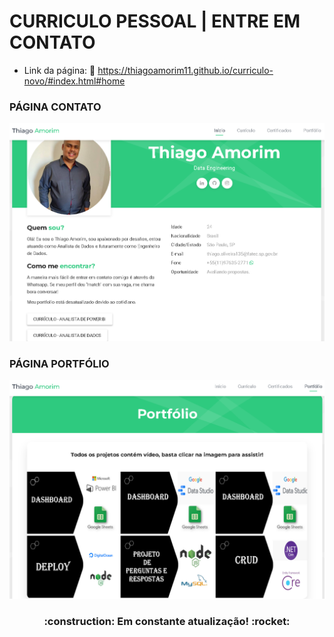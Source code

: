 # CURRICULO PESSOAL | ENTRE EM CONTATO



- Link da página:
🔗 https://thiagoamorim11.github.io/curriculo-novo/#index.html#home


### PÁGINA CONTATO
![Home](https://github.com/thiagoamorim11/curriculo-novo/blob/main/images/curriculo_readme.PNG)

### PÁGINA PORTFÓLIO
![Home](https://github.com/thiagoamorim11/curriculo-novo/blob/main/images/curriculo_readme2.PNG)



<h3 align="center"> 
    :construction:  Em constante atualização! :rocket:
</h3>

